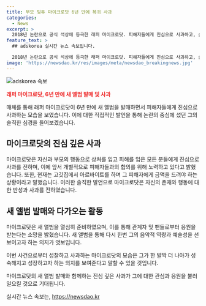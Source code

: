 ```yaml
---
title: 부모 빚투 마이크로닷 6년 만에 복귀 사과
categories:
  - News
excerpt: >
  2018년 논란으로 공식 석상에 등극한 래퍼 마이크로닷. 피해자들에게 진심으로 사과하고, 삶에 대한 성찰도 전했다. 아직 합의 못 한 피해자도 있고, 아르바이트로 생활 중. 새 앨범을 향한 열정도 솔직했다.
feature_text: >
  ## adskorea 실시간 뉴스 속보입니다.

  2018년 논란으로 공식 석상에 등극한 래퍼 마이크로닷. 피해자들에게 진심으로 사과하고, 삶에 대한 성찰도 전했다. 아직 합의 못 한 피해자도 있고, 아르바이트로 생활 중. 새 앨범을 향한 열정도 솔직했다.
image: 'https://newsdao.kr/res/images/meta/newsdao_breakingnews.jpg'
---
```


<p><img src="https://newsdao.kr/res/images/meta/newsdao_breakingnews.jpg" alt="adskorea 속보" /></p>

<p><b><span style="color: #ee2323;">래퍼 마이크로닷, 6년 만에 새 앨범 발매 및 사과</span></b></p>

<p>매체를 통해 래퍼 마이크로닷이 6년 만에 새 앨범을 발매하면서 피해자들에게 진심으로 사과하는 모습을 보였습니다. 이에 대한 직접적인 발언을 통해 논란의 중심에 섰던 그의 솔직한 심경을 들어보겠습니다. </p>

<h2 data-ke-size="size26">마이크로닷의 진심 깊은 사과</h2>

<p>마이크로닷은 자신과 부모의 행동으로 상처를 입고 피해를 입은 모든 분들에게 진심으로 사과를 전하며, 이에 앞서 개별적으로 피해자들과의 합의를 위해 노력하고 있다고 밝혔습니다. 또한, 현재는 고깃집에서 아르바이트를 하며 그 피해자에게 금액을 드려야 하는 상황이라고 말했습니다. 이러한 솔직한 발언으로 마이크로닷은 자신의 존재와 행동에 대한 반성과 사과를 전하였습니다.</p>

<p data-ke-size="size16"></p>

<h2 data-ke-size="size26">새 앨범 발매와 다가오는 활동</h2>

<p>마이크로닷은 새 앨범을 열심히 준비하였으며, 이를 통해 관계자 및 팬들로부터 응원을 받는다는 소망을 밝혔습니다. 새 앨범을 통해 다시 한번 그의 음악적 역량과 예술성을 선보이고자 하는 의지가 엿보입니다.</p>

<p>이번 사건으로부터 성찰하고 사과하는 마이크로닷의 모습은 그가 한 발짝 더 나아가 성숙해지고 성장하고자 하는 의지를 보여준다고 말할 수 있을 것입니다.</p>

<p data-ke-size="size16"></p>

<p>마이크로닷의 새 앨범 발매와 함께하는 진심 깊은 사과가 그에 대한 관심과 응원을 불러일으킬 것으로 기대됩니다.</p>
실시간 뉴스 속보는, <a href="https://newsdao.kr" rel="dofollow">https://newsdao.kr</a>


